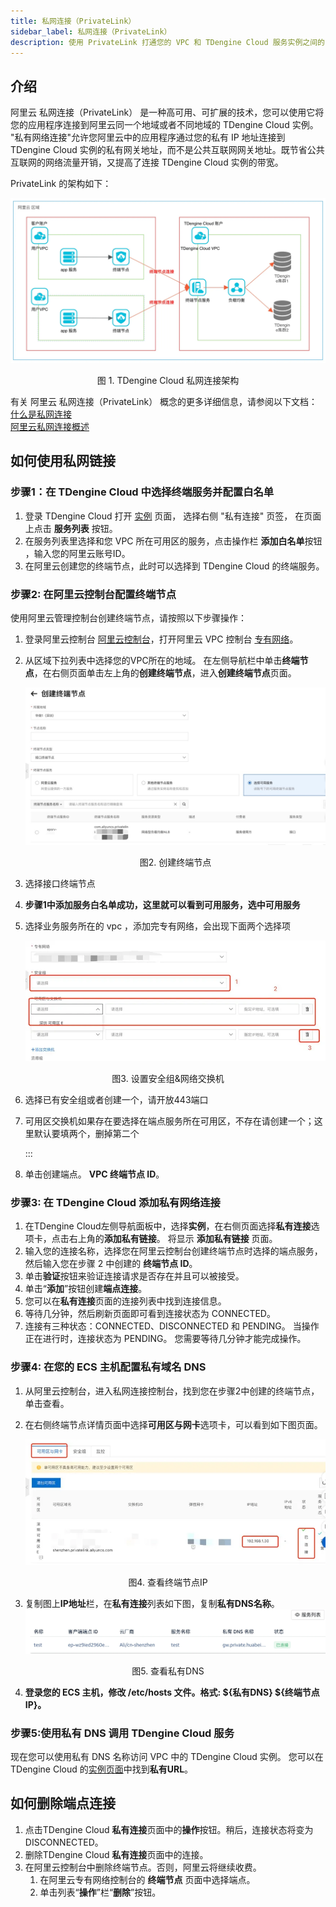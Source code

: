 ```yaml
---
title: 私网连接（PrivateLink）
sidebar_label: 私网连接（PrivateLink）
description: 使用 PrivateLink 打通您的 VPC 和 TDengine Cloud 服务实例之间的网络，使用就像在同一个 VPC 一样。
---
```


## 介绍
阿里云 私网连接（PrivateLink） 是一种高可用、可扩展的技术，您可以使用它将您的应用程序连接到阿里云同一个地域或者不同地域的 TDengine Cloud 实例。 
"私有网络连接"允许您阿里云中的应用程序通过您的私有 IP 地址连接到 TDengine Cloud 实例的私有网关地址，而不是公共互联网网关地址。既节省公共互联网的网络流量开销，又提高了连接 TDengine Cloud 实例的带宽。


PrivateLink 的架构如下：

![TDengine Cloud 私网连接架构](./privatelink-arch.webp)
<center><figcaption>图 1. TDengine Cloud 私网连接架构</figcaption></center>

有关 阿里云 私网连接（PrivateLink） 概念的更多详细信息，请参阅以下文档：
[什么是私网连接](https://help.aliyun.com/document_detail/161974.html)  
[阿里云私网连接概述](https://help.aliyun.com/document_detail/2539840.html)  

## 如何使用私网链接
### 步骤1：在 TDengine Cloud 中选择终端服务并配置白名单
1. 登录 TDengine Cloud 打开 [实例](https://console.cloud.taosdata.com/instances/privateLink) 页面， 选择右侧 "私有连接" 页签， 在页面上点击 **服务列表** 按钮。
2. 在服务列表里选择和您 VPC 所在可用区的服务，点击操作栏 **添加白名单**按钮 ，输入您的阿里云账号ID。
3. 在阿里云创建您的终端节点，此时可以选择到 TDengine Cloud 的终端服务。


### 步骤2: 在阿里云控制台配置终端节点

使用阿里云管理控制台创建终端节点，请按照以下步骤操作：

1. 登录阿里云控制台 [阿里云控制台](https://home.console.aliyun.com/home)，打开阿里云 VPC 控制台 [专有网络](https://vpc.console.aliyun.com/)。
2. 从区域下拉列表中选择您的VPC所在的地域。 在左侧导航栏中单击**终端节点**，在右侧页面单击左上角的**创建终端节点**，进入**创建终端节点**页面。

   ![创建终端节点](./create-endpoint-1.webp)
   <center><figcaption>图2. 创建终端节点</figcaption></center>
3. 选择接口终端节点
4. **步骤1中添加服务白名单成功，这里就可以看到可用服务，选中可用服务**
5. 选择业务服务所在的 vpc ，添加完专有网络，会出现下面两个选择项
   
   ![设置安全组&网络交换机](./create-endpoint-2.webp)
 <center><figcaption>图3. 设置安全组&网络交换机</figcaption></center>

6. 选择已有安全组或者创建一个，请开放443端口
7. 可用区交换机如果存在要选择在端点服务所在可用区，不存在请创建一个；这里默认要填两个，删掉第二个

   :::
8. 单击创建端点。 **VPC 终端节点 ID**。

### 步骤3: 在 TDengine Cloud 添加私有网络连接
1. 在TDengine Cloud左侧导航面板中，选择**实例**，在右侧页面选择**私有连接**选项卡，点击右上角的**添加私有链接**。 将显示 **添加私有链接** 页面。
2. 输入您的连接名称，选择您在阿里云控制台创建终端节点时选择的端点服务，然后输入您在步骤 2 中创建的 **终端节点 ID**。
3. 单击**验证**按钮来验证连接请求是否存在并且可以被接受。
4. 单击“**添加**”按钮创建**端点连接**。
5. 您可以在**私有连接**页面的连接列表中找到连接信息。
6. 等待几分钟，然后刷新页面即可看到连接状态为 CONNECTED。
7. 连接有三种状态：CONNECTED、DISCONNECTED 和 PENDING。 当操作正在进行时，连接状态为 PENDING。 您需要等待几分钟才能完成操作。

### 步骤4: 在您的 ECS 主机配置私有域名 DNS 

1. 从阿里云控制台，进入私网连接控制台，找到您在步骤2中创建的终端节点，单击查看。
2. 在右侧终端节点详情页面中选择**可用区与网卡**选项卡，可以看到如下图页面。

   ![查看终端节点IP](./endpoint-desc.webp)
 <center><figcaption>图4. 查看终端节点IP</figcaption></center>

3. 复制图上**IP地址**栏，在**私有连接**列表如下图，复制**私有DNS名称**。
   ![查看私有DNS](./private-dns.webp)
 <center><figcaption>图5. 查看私有DNS</figcaption></center>

4. **登录您的 ECS 主机，修改 /etc/hosts 文件。格式: ${私有DNS} ${终端节点IP}。**

### 步骤5:使用私有 DNS 调用 TDengine Cloud 服务

现在您可以使用私有 DNS 名称访问 VPC 中的 TDengine Cloud 实例。 您可以在 TDengine Cloud 的[实例页面](https://console.cloud.taosdata.com/instances)中找到**私有URL**。

## 如何删除端点连接
1. 点击TDengine Cloud **私有连接**页面中的**操作**按钮。稍后，连接状态将变为 DISCONNECTED。
2. 删除TDengine Cloud **私有连接**页面中的连接。
3. 在阿里云控制台中删除终端节点。否则，阿里云将继续收费。
   1. 在阿里云专有网络控制台的 **终端节点** 页面中选择端点。
   2. 单击列表“**操作**”栏“**删除**”按钮。

